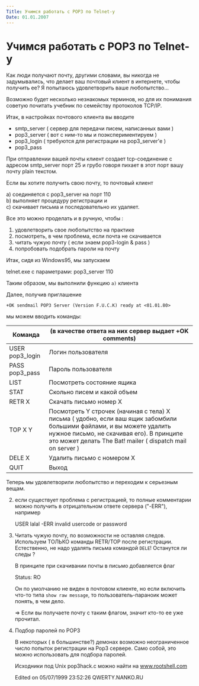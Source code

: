 ```yaml
---
Title: Учимся работать с POP3 по Telnet-у
Date: 01.01.2007
---
```



Учимся работать с POP3 по Telnet-у
===================================

Как люди получают почту, другими словами, вы никогда не задумывались,
что делает ваш почтовый клиент в интернете, чтобы получить ее?
Я попытаюсь удовлетворить ваше любопытство...

Возможно будет несколько незнакомых терминов, но для их понимания
советую почитать учебник по семейству протоколов TCP/IP.

Итак, в настройках почтового клиента вы вводите

- smtp\_server ( сервер для передачи писем, написанных вами )
- pop3\_server ( вот с ним-то мы и поэкспериментируем )
- pop3\_login  ( требуются для регистрации на pop3\_server\'e )
- pop3\_pass

При отправлении вашей почты клиент создает tcp-соединение
с адресом smtp\_server порт 25 и грубо говоря пихает в этот порт вашу
почту plain текстом.

Если вы хотите получить свою почту, то почтовый клиент

a) соединяется с pop3\_server на порт 110  
b) выполняет процедуру регистрации и  
c) скачивает письма и последовательно их удаляет.

Все это можно проделать и в ручную, чтобы :

1. удовлетворить свое любопытство на практике
2. посмотреть, в чем проблема, если почта не скачивается
3. читать чужую почту ( если знаем pop3-login & pass )
4. попробовать подобрать пароли на почту

Итак, сидя из Windows95, мы запускаем

telnet.exe с параметрами: pop3\_server 110

Таким образом, мы выполнили функцию `a)` клиента

Далее, получив приглашение

    +OK sendmail POP3 Server (Version F.U.C.K) ready at <01.01.80>

мы можем вводить команды:

Команда           |   (в качестве ответа на них сервер выдает +OK comments)
------------------|----------------------------------------------------------
USER pop3\_login  |   Логин пользователя
PASS pop3\_pass   |   Пароль пользователя
LIST              |   Посмотреть состояние ящика
STAT              |   Скольно писем и какой объем
RETR X            |   Скачать письмо номер X
TOP  X  Y         |   Посмотреть Y строчек (начиная с тела) X письма ( удобно, если ваш ящик забомбили большими файлами, и вы можете удалить нужное письмо, не скачивая его). В принципе это может делать The Bat! mailer ( dispatch mail on server )
DELE X            |   Удалить письмо с номером X
QUIT              |   Выход

Теперь мы удовлетворили любопытство и переходим к серьезным вещам.

2)  если существует проблема с регистрацией, то полные комментарии можно
    получить в отрицательном ответе сервера ("-ERR"), например

    USER lalal
    -ERR invalid usercode or password

3) Читать чужую почту, по возможности не оставляя следов.
   Используем ТОЛЬКО команды RETR/TOP после регистрации.
   Естественно, не надо удалять письма командой `DELE`!
   Останутся ли следы ?

   В принципе при скачивании почты в письмо добавляется флаг

    Status: RO

   Он по умолчанию не виден в почтовом клиенте, но если включить что-то
   типа `show raw message`, то пользователь-параноик может понять, в чем дело.

   =\> Если вы получаете почту с таким флагом, значит кто-то ее уже прочитал.

4) Подбор паролей по POP3

   В некоторых ( в большинстве?) демонах возможно неограниченное число попыток
   регистрации на Pop3 сервере. Само собой, это можно использовать для
подбора паролей.

   Исходники под Unix pop3hack.c можно найти на www.rootshell.com

     Edited on 05/07/1999 23:52:26
     QWERTY.NANKO.RU

       
